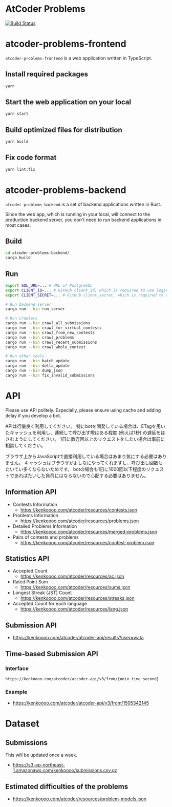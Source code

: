 # AtCoder Problems

[![Build Status](https://travis-ci.org/kenkoooo/AtCoderProblems.svg?branch=master)](https://travis-ci.org/kenkoooo/AtCoderProblems)

# atcoder-problems-frontend

`atcoder-problems-frontend` is a web application written in TypeScript.

## Install required packages
```bash
yarn
```

## Start the web application on your local
```bash
yarn start
```

## Build optimized files for distribution
```bash
yarn build
```

## Fix code format
```bash
yarn lint:fix
```

# atcoder-problems-backend

`atcoder-problems-backend` is a set of backend applications written in Rust.

Since the web app, which is running in your local, will connect to the
production backend server, you don't need to run backend applications in most cases.

## Build
```bash
cd atcoder-problems-backend/
cargo build
```

## Run
```bash
export SQL_URL=... # URL of PostgreSQL 
export CLIENT_ID=... # GitHub client_id, which is required to use login function.
export CLIENT_SECRET=... # GitHub client_secret, which is required to use login function.

# Run backend server
cargo run --bin run_server

# Run crawlers
cargo run --bin crawl_all_submissions
cargo run --bin crawl_for_virtual_contests
cargo run --bin crawl_from_new_contests
cargo run --bin crawl_problems
cargo run --bin crawl_recent_submissions
cargo run --bin crawl_whole_contest

# Run other tools
cargo run --bin batch_update
cargo run --bin delta_update
cargo run --bin dump_json
cargo run --bin fix_invalid_submissions
```

# API

Please use API politely.
Especially, please ensure using cache and adding delay if you develop a bot.

APIは行儀良く利用してください。
特にbotを開発している場合は、ETagを用いたキャッシュを利用し、連続して呼び出す際はある程度 (例えば1秒) の遅延をはさむようにしてください。
1日に数万回以上のリクエストをしたい場合は事前に相談してください。

ブラウザ上からJavaScriptで直接利用している場合はあまり気にする必要はありません。
キャッシュはブラウザがよしなにやってくれますし、呼び出し回数もたいてい多くならないためです。
botの場合も1日に1000回以下程度のリクエストであればたいした負荷にはならないので心配する必要はありません。

## Information API

- Contests Information
  - https://kenkoooo.com/atcoder/resources/contests.json
- Problems Information
  - https://kenkoooo.com/atcoder/resources/problems.json
- Detailed Problems Information
  - https://kenkoooo.com/atcoder/resources/merged-problems.json
- Pairs of contests and problems
  - https://kenkoooo.com/atcoder/resources/contest-problem.json

## Statistics API

- Accepted Count
  - https://kenkoooo.com/atcoder/resources/ac.json
- Rated Point Sum
  - https://kenkoooo.com/atcoder/resources/sums.json
- Longest Streak (JST) Count
  - https://kenkoooo.com/atcoder/resources/streaks.json
- Accepted Count for each language
  - https://kenkoooo.com/atcoder/resources/lang.json

## Submission API
- https://kenkoooo.com/atcoder/atcoder-api/results?user=wata

## Time-based Submission API
### Interface
```
https://kenkoooo.com/atcoder/atcoder-api/v3/from/{unix_time_second}
```
### Example
- https://kenkoooo.com/atcoder/atcoder-api/v3/from/1505342145

# Dataset

## Submissions

This will be updated once a week.

- https://s3-ap-northeast-1.amazonaws.com/kenkoooo/submissions.csv.gz

## Estimated difficulties of the problems
- https://kenkoooo.com/atcoder/resources/problem-models.json
